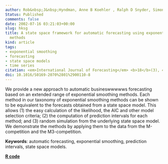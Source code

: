 ```yaml
---
author: Rob&nbsp;J&nbsp;Hyndman, Anne B Koehler , Ralph D Snyder, Simone Grose
Status: Published
comments: false
date: 2002-07-16 03:21:03+00:00
slug: hksg
title: A state space framework for automatic forecasting using exponential smoothing
  methods
kind: article
tags:
- exponential smoothing
- forecasting
- state space models
- time series
citation: <em>International Journal of Forecasting</em> <b>18</b>(3), 439-454
doi: 10.1016/S0169-2070%2801%2900110-8
---
```



We provide a new approach to automatic busineswwwwws forecasting based on an extended range of exponential smoothing methods. Each method in our taxonomy of exponential smoothing methods can be shown to be equivalent to the forecasts obtained from a state space model. This allows (1) the easy calculation of the likelihood, the AIC and other model selection criteria; (2) the computation of prediction intervals for each method; and (3) random simulation from the underlying state space model. We demonstrate the methods by applying them to the data from the M-competition and the M3-competition.

**Keywords**: automatic forecasting, exponential smoothing, prediction intervals, state space models.

**[R code](http://github.com/robjhyndman/forecast)**
